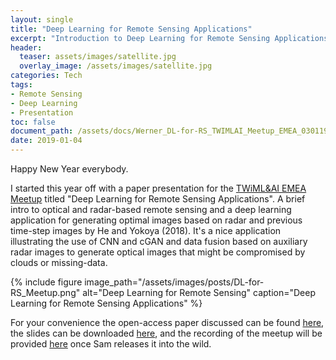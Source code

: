 ```yaml
---
layout: single
title: "Deep Learning for Remote Sensing Applications"
excerpt: "Introduction to Deep Learning for Remote Sensing Applications based on the paper by He & Yokoya (2018), Int J Geo-Inf."
header:
  teaser: assets/images/satellite.jpg
  overlay_image: /assets/images/satellite.jpg
categories: Tech
tags: 
- Remote Sensing
- Deep Learning
- Presentation
toc: false
document_path: /assets/docs/Werner_DL-for-RS_TWIMLAI_Meetup_EMEA_030119.pdf
date: 2019-01-04
---
```


Happy New Year everybody.

I started this year off with a paper presentation for the [TWiML&AI EMEA Meetup](https://twimlai.com/meetup/) titled "Deep Learning for Remote Sensing Applications". A brief intro to optical and radar-based remote sensing and a deep learning application for generating optimal images based on radar and previous time-step images by He and Yokoya (2018). It's a nice application illustrating the use of CNN and cGAN and data fusion based on auxiliary radar images to generate optical images that might be compromised by clouds or missing-data. 

{%
include figure 
image_path="/assets/images/posts/DL-for-RS_Meetup.png" 
alt="Deep Learning for Remote Sensing" 
caption="Deep Learning for Remote Sensing Applications"
%}

For your convenience the open-access paper discussed can be found [here](https://www.mdpi.com/2220-9964/7/10/389), the slides can be downloaded <a download href="{{ page.document_path }}">here</a>, and the recording of the meetup will be provided [here](https://twimlai.com/meetups/deep-learning-for-remote-sensing-applications/) once Sam releases it into the wild.
